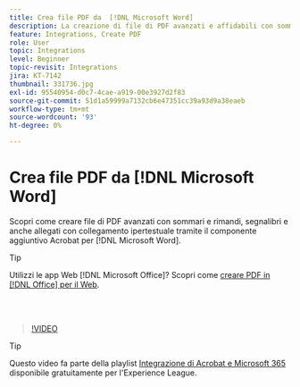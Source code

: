 ```yaml
---
title: Crea file PDF da  [!DNL Microsoft Word]
description: La creazione di file di PDF avanzati e affidabili con sommari e rimandi con collegamento ipertestuale, segnalibri e anche allegati è molto semplice grazie al componente aggiuntivo Acrobat per  [!DNL Microsoft Word]
feature: Integrations, Create PDF
role: User
topic: Integrations
level: Beginner
topic-revisit: Integrations
jira: KT-7142
thumbnail: 331736.jpg
exl-id: 95540954-d0c7-4cae-a919-00e3927d2f83
source-git-commit: 51d1a59999a7132cb6e47351cc39a93d9a38eaeb
workflow-type: tm+mt
source-wordcount: '93'
ht-degree: 0%

---
```


# Crea file PDF da [!DNL Microsoft Word]

Scopri come creare file di PDF avanzati con sommari e rimandi, segnalibri e anche allegati con collegamento ipertestuale tramite il componente aggiuntivo Acrobat per [!DNL Microsoft Word].

>[!TIP]
>
>Utilizzi le app Web [!DNL Microsoft Office]? Scopri come [creare PDF in [!DNL Office] per il Web](../integrate/createofficeweb.md).

<br> 

>[!VIDEO](https://video.tv.adobe.com/v/3409573?quality=12&learn=on&hidetitle=true&captions=ita)

>[!TIP]
>
>Questo video fa parte della playlist [Integrazione di Acrobat e Microsoft 365](https://experienceleague.adobe.com/it/playlists/acrobat-integrate-microsoft-365) disponibile gratuitamente per l&#39;Experience League.